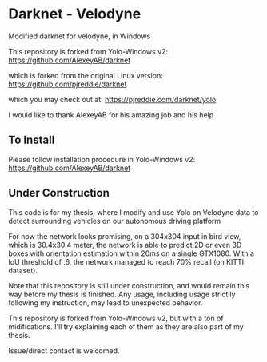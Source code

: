 # Darknet - Velodyne

Modified darknet for velodyne, in Windows

This repository is forked from Yolo-Windows v2: https://github.com/AlexeyAB/darknet

which is forked from the original Linux version: https://github.com/pjreddie/darknet

which you may check out at: https://pjreddie.com/darknet/yolo

I would like to thank AlexeyAB for his amazing job and his help

## To Install

Please follow installation procedure in Yolo-Windows v2: https://github.com/AlexeyAB/darknet

## Under Construction

This code is for my thesis, where I modify and use Yolo on Velodyne data to detect surrounding vehicles on our autonomous driving platform

For now the network looks promising, on a 304x304 input in bird view, which is 30.4x30.4 meter, the network is able to predict 2D or even 3D boxes with orientation estimation within 20ms on a single GTX1080. With a IoU threshold of .6, the network managed to reach 70% recall (on KITTI dataset).

Note that this repository is still under construction, and would remain this way before my thesis is finished. Any usage, including usage strictlly following my instruction, may lead to unexpected behavior.

This repository is forked from Yolo-Windows v2, but with a ton of midifications. I'll try explaining each of them as they are also part of my thesis.

Issue/direct contact is welcomed.
